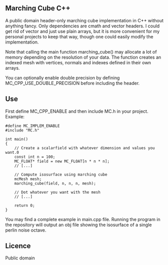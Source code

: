 ## Marching Cube C++
A public domain header-only marching cube implementation in C++ without anything fancy. Only dependencies are cmath and vector headers.
I could get rid of vector and just use plain arrays, but it is more convenient for my personal projects to keep that way, though one could 
easily modify the implementation.

Note that calling the main function marching_cube() may allocate a lot of memory depending on the resolution of your data. The function 
creates an indexed mesh with vertices, normals and indexes defined in their own arrays.

You can optionally enable double precision by defining MC_CPP_USE_DOUBLE_PRECISION before including the header.

## Use
First define MC_CPP_ENABLE and then include MC.h in your project. Example:
```
#define MC_IMPLEM_ENABLE
#include "MC.h"

int main()
{
	// Create a scalarfield with whatever dimension and values you want.0
	const int n = 100;
	MC_FLOAT* field = new MC_FLOAT[n * n * n];
	// [...]
	
	// Compute isosurface using marching cube
	mcMesh mesh;
	marching_cube(field, n, n, n, mesh);

	// Dot whatever you want with the mesh
	// [...]

	return 0;
}
```

You may find a complete example in main.cpp file. Running the program in the repository will output an obj file showing the isosurface
of a single perlin noise octave.

## Licence
Public domain
